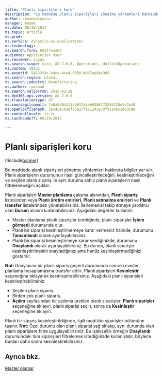 ```yaml
---
title: "Planlı siparişleri koru"
description: "Bu maddede planlı siparişleri yönetme yöntemleri hakkında bilgiler yer alır. Planlı siparişlerin durumunun nasıl güncelleştirileceğini, kesinleştirileceğini ve seçilen planlı sipariş ile aynı duruma sahip planlı siparişlerin nasıl filtreleneceğini açıklar."
author: roxanadiaconu
manager: AnnBe
ms.date: 06/20/2017
ms.topic: article
ms.prod: 
ms.service: dynamics-ax-applications
ms.technology: 
ms.search.form: ReqTransPo
audience: Application User
ms.reviewer: yuyus
ms.search.scope: Core, AX 7.0.0, Operations, UnifiedOperations
ms.custom: 19151
ms.assetid: 54123f4c-b4ca-4ce4-9358-b067aa04c968
ms.search.region: Global
ms.search.industry: Manufacturing
ms.author: roxanad
ms.search.validFrom: 2016-02-28
ms.dyn365.ops.version: AX 7.0.0
ms.translationtype: HT
ms.sourcegitcommit: 7e0a5d044133b917a3eb9386773205218e5c1b40
ms.openlocfilehash: 3ec45e7426f65827f161245870f9114e52e035ab
ms.contentlocale: tr-tr
ms.lasthandoff: 09/29/2017

---
```


# <a name="maintain-planned-orders"></a>Planlı siparişleri koru

[!include[banner](../includes/banner.md)]


Bu maddede planlı siparişleri yönetme yöntemleri hakkında bilgiler yer alır. Planlı siparişlerin durumunun nasıl güncelleştirileceğini, kesinleştirileceğini ve seçilen planlı sipariş ile aynı duruma sahip planlı siparişlerin nasıl filtreleneceğini açıklar.

Planlı siparişleri **Master planlama** çalışma alanından, **Planlı sipariş** listesinden veya **Planlı üretim emirleri**, **Planlı satınalma emirleri** ve **Planlı transfer** listelerinden yönetebilirsiniz. İlerlemenizi takip etmeye yardımcı olan **Durum** alanını kullanabilirsiniz. Aşağıdaki değerler kullanılır:

-   Master planlama planlı siparişler ürettiğinde, planlı siparişler **İşlem görmedi** durumunda olur.
-   Planlı bir siparişi kesinleştirmemeye karar vermeniz halinde, durumunu **Tamamlandı** olarak ayarlayabilirsiniz.
-   Planlı bir siparişi kesinleştirmeye karar verdiğinizde, durumunu **Onaylandı** olarak ayarlayabilirsiniz. Bu durum, planlı siparişin kesinleştirilmesini onayladığınızı ama henüz kesinleştirmediğinizi gösterilir.

**Not:** Onaylanan bir planlı sipariş geçerli durumunda sonraki master planlama hesaplamasına transfer edilir. Planlı siparişleri **Kesinleştir** seçeneğine tıklayarak kesinleştirebilirsiniz. Aşağıdaki planlı siparişleri kesinleştirebilirsiniz:

-   Seçilen planlı sipariş.
-   Birden çok planlı sipariş.
-   **Açılım** sayfasından bir açılımla üretilen planlı siparişler. **Planlı siparişler** seçeneğine tıklayın, planlı siparişi seçin, sonra da **Kesinleştir** seçeneğine tıklayın.

Planlı bir sipariş kesinleştirildiğinde, ilgili modülün siparişler bölümüne taşınır. **Not:** Özel durumu olan planlı siparişi sağ tıklatıp, aynı durumda olan planlı siparişlere filtre uygulayabilirsiniz. Bu işlevsellik örneğin **Onaylandı** durumundaki tüm siparişleri filtrelemek istediğinizde kullanışlıdır, böylece bunları daha sonra kesinleştirebilirsiniz.

<a name="see-also"></a>Ayrıca bkz.
--------

[Master planlar](master-plans.md)




